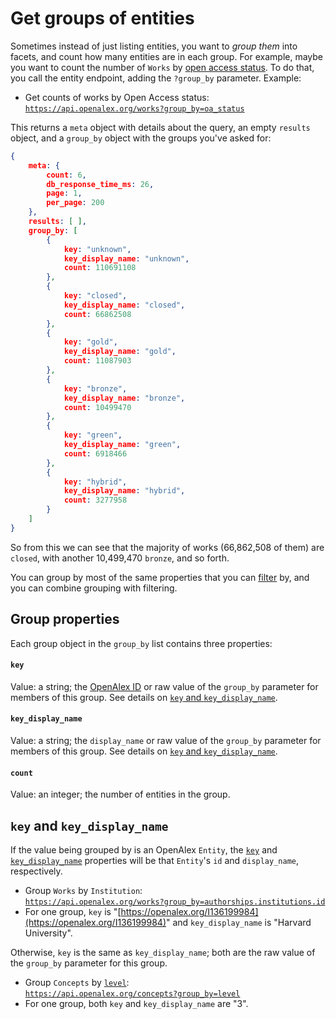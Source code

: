 # Get groups of entities

Sometimes instead of just listing entities, you want to _group them_ into facets, and count how many entities are in each group. For example, maybe you want to count the number of `Works` by [open access status](../../the-data/works/work-object/#open\_access). To do that, you call the entity endpoint, adding the `?group_by` parameter. Example:

* Get counts of works by Open Access status:\
  [`https://api.openalex.org/works?group_by=oa_status`](https://api.openalex.org/works?group\_by=oa\_status)

This returns a `meta` object with details about the query, an empty `results` object, and a `group_by` object with the groups you've asked for:

```json
{
    meta: {
        count: 6,
        db_response_time_ms: 26,
        page: 1,
        per_page: 200
    },
    results: [ ],
    group_by: [
        {
            key: "unknown",
            key_display_name: "unknown",
            count: 110691108
        },
        {
            key: "closed",
            key_display_name: "closed",
            count: 66862508
        },
        {
            key: "gold",
            key_display_name: "gold",
            count: 11087903
        },
        {
            key: "bronze",
            key_display_name: "bronze",
            count: 10499470
        },
        {
            key: "green",
            key_display_name: "green",
            count: 6918466
        },
        {
            key: "hybrid",
            key_display_name: "hybrid",
            count: 3277958
        }
    ]
}
```

So from this we can see that the majority of works (66,862,508 of them) are `closed`, with another 10,499,470 `bronze`, and so forth.

You can group by most of the same properties that you can [filter](../get-lists-of-entities/filter-entity-lists.md) by, and you can combine grouping with filtering.

## Group properties

Each group object in the `group_by` list contains three properties:

#### `key`

Value: a string; the [OpenAlex ID](../get-single-entities/#the-openalex-id) or raw value of the `group_by` parameter for members of this group. See details on [`key` and `key_display_name`](./#key-and-key\_display\_name).

#### `key_display_name`

Value: a string; the `display_name` or raw value of the `group_by` parameter for members of this group. See details on [`key` and `key_display_name`](./#key-and-key\_display\_name).

#### `count`

Value: an integer; the number of entities in the group.

## `key` and `key_display_name`

If the value being grouped by is an OpenAlex `Entity`, the [`key`](./#key) and [`key_display_name`](./#key\_display\_name) properties will be that `Entity`'s `id` and `display_name`, respectively.

* Group `Works` by `Institution`:\
  [`https://api.openalex.org/works?group_by=authorships.institutions.id`](https://api.openalex.org/works?group\_by=authorships.institutions.id)
* For one group, `key` is "[https://openalex.org/I136199984](https://openalex.org/I136199984)" and `key_display_name` is "Harvard University".

Otherwise, `key` is the same as `key_display_name`; both are the raw value of the `group_by` parameter for this group.

* Group `Concepts` by [`level`](../../the-data/concepts/concept-object.md#level):\
  [`https://api.openalex.org/concepts?group_by=level`](https://api.openalex.org/concepts?group\_by=level)
* For one group, both `key` and `key_display_name` are "3".
